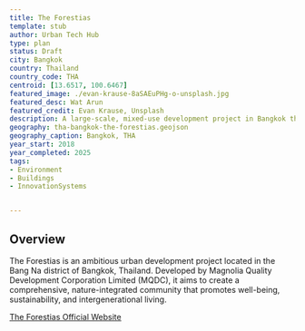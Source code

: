 ```yaml
---
title: The Forestias
template: stub
author: Urban Tech Hub
type: plan
status: Draft
city: Bangkok 
country: Thailand
country_code: THA
centroid: [13.6517, 100.6467]
featured_image: ./evan-krause-8aSAEuPHg-o-unsplash.jpg
featured_desc: Wat Arun
featured_credit: Evan Krause, Unsplash
description: A large-scale, mixed-use development project in Bangkok that integrates residential, commercial, and natural spaces to create a sustainable urban community focused on well-being and intergenerational living.
geography: tha-bangkok-the-forestias.geojson
geography_caption: Bangkok, THA
year_start: 2018
year_completed: 2025
tags: 
- Environment
- Buildings
- InnovationSystems


---
```


## Overview

The Forestias is an ambitious urban development project located in the Bang Na district of Bangkok, Thailand. Developed by Magnolia Quality Development Corporation Limited (MQDC), it aims to create a comprehensive, nature-integrated community that promotes well-being, sustainability, and intergenerational living.

[The Forestias Official Website](https://mqdc.com/our-business/theme-project/theforestias)
